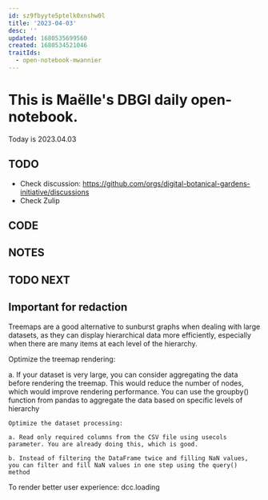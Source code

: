 ```yaml
---
id: sz9fbyyte5ptelk0xnshw0l
title: '2023-04-03'
desc: ''
updated: 1680535699560
created: 1680534521046
traitIds:
  - open-notebook-mwannier
---
```



# This is Maëlle's DBGI daily open-notebook.

Today is 2023.04.03


## TODO

- Check discussion: https://github.com/orgs/digital-botanical-gardens-initiative/discussions
- Check Zulip

## CODE

## NOTES

## TODO NEXT



## Important for redaction

Treemaps are a good alternative to sunburst graphs when dealing with large datasets, as they can display hierarchical data more efficiently, especially when there are many items at each level of the hierarchy.

  Optimize the treemap rendering:

  a. If your dataset is very large, you can consider aggregating the data before rendering the treemap. This would reduce the number of nodes, which would improve rendering performance. You can use the groupby() function from pandas to aggregate the data based on specific levels of hierarchy


    Optimize the dataset processing:

    a. Read only required columns from the CSV file using usecols parameter. You are already doing this, which is good.

    b. Instead of filtering the DataFrame twice and filling NaN values, you can filter and fill NaN values in one step using the query() method

  
To render better user experience: dcc.loading